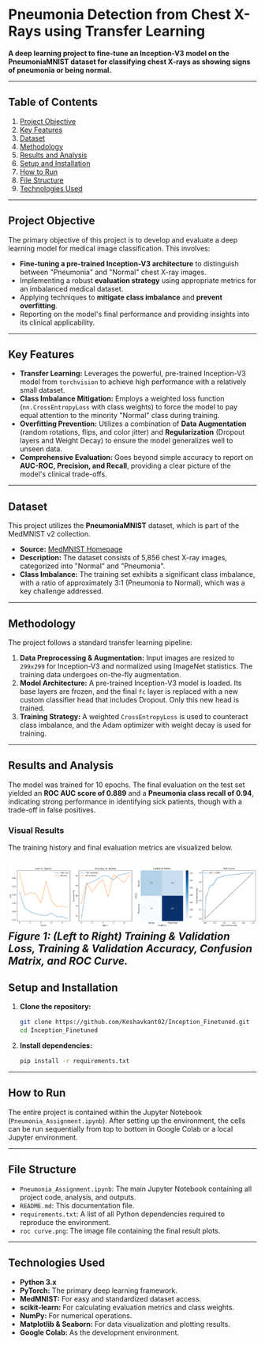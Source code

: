 # Pneumonia Detection from Chest X-Rays using Transfer Learning

**A deep learning project to fine-tune an Inception-V3 model on the PneumoniaMNIST dataset for classifying chest X-rays as showing signs of pneumonia or being normal.**

---

## Table of Contents
1.  [Project Objective](#project-objective)
2.  [Key Features](#key-features)
3.  [Dataset](#dataset)
4.  [Methodology](#methodology)
5.  [Results and Analysis](#results-and-analysis)
6.  [Setup and Installation](#setup-and-installation)
7.  [How to Run](#how-to-run)
8.  [File Structure](#file-structure)
9.  [Technologies Used](#technologies-used)

---

## Project Objective

The primary objective of this project is to develop and evaluate a deep learning model for medical image classification. This involves:
-   **Fine-tuning a pre-trained Inception-V3 architecture** to distinguish between "Pneumonia" and "Normal" chest X-ray images.
-   Implementing a robust **evaluation strategy** using appropriate metrics for an imbalanced medical dataset.
-   Applying techniques to **mitigate class imbalance** and **prevent overfitting**.
-   Reporting on the model's final performance and providing insights into its clinical applicability.

---

## Key Features

-   **Transfer Learning:** Leverages the powerful, pre-trained Inception-V3 model from `torchvision` to achieve high performance with a relatively small dataset.
-   **Class Imbalance Mitigation:** Employs a weighted loss function (`nn.CrossEntropyLoss` with class weights) to force the model to pay equal attention to the minority "Normal" class during training.
-   **Overfitting Prevention:** Utilizes a combination of **Data Augmentation** (random rotations, flips, and color jitter) and **Regularization** (Dropout layers and Weight Decay) to ensure the model generalizes well to unseen data.
-   **Comprehensive Evaluation:** Goes beyond simple accuracy to report on **AUC-ROC, Precision, and Recall**, providing a clear picture of the model's clinical trade-offs.

---

## Dataset

This project utilizes the **PneumoniaMNIST** dataset, which is part of the MedMNIST v2 collection.
-   **Source:** [MedMNIST Homepage](https://medmnist.com/)
-   **Description:** The dataset consists of 5,856 chest X-ray images, categorized into "Normal" and "Pneumonia".
-   **Class Imbalance:** The training set exhibits a significant class imbalance, with a ratio of approximately 3:1 (Pneumonia to Normal), which was a key challenge addressed.

---

## Methodology

The project follows a standard transfer learning pipeline:
1.  **Data Preprocessing & Augmentation:** Input images are resized to `299x299` for Inception-V3 and normalized using ImageNet statistics. The training data undergoes on-the-fly augmentation.
2.  **Model Architecture:** A pre-trained Inception-V3 model is loaded. Its base layers are frozen, and the final `fc` layer is replaced with a new custom classifier head that includes Dropout. Only this new head is trained.
3.  **Training Strategy:** A weighted `CrossEntropyLoss` is used to counteract class imbalance, and the Adam optimizer with weight decay is used for training.

---

## Results and Analysis

The model was trained for 10 epochs. The final evaluation on the test set yielded an **ROC AUC score of 0.889** and a **Pneumonia class recall of 0.94**, indicating strong performance in identifying sick patients, though with a trade-off in false positives.

### Visual Results

The training history and final evaluation metrics are visualized below.

![Training History and Final Results](roc%20curve.png)
*Figure 1: (Left to Right) Training & Validation Loss, Training & Validation Accuracy, Confusion Matrix, and ROC Curve.*
---

## Setup and Installation

1.  **Clone the repository:**
    ```bash
    git clone https://github.com/Keshavkant02/Inception_Finetuned.git
    cd Inception_Finetuned
    ```

2.  **Install dependencies:**
    ```bash
    pip install -r requirements.txt
    ```

---

## How to Run

The entire project is contained within the Jupyter Notebook (`Pneumonia_Assignment.ipynb`). After setting up the environment, the cells can be run sequentially from top to bottom in Google Colab or a local Jupyter environment.

---

## File Structure

*   `Pneumonia_Assignment.ipynb`: The main Jupyter Notebook containing all project code, analysis, and outputs.
*   `README.md`: This documentation file.
*   `requirements.txt`: A list of all Python dependencies required to reproduce the environment.
*   `roc curve.png`: The image file containing the final result plots.

---

## Technologies Used

-   **Python 3.x**
-   **PyTorch:** The primary deep learning framework.
-   **MedMNIST:** For easy and standardized dataset access.
-   **scikit-learn:** For calculating evaluation metrics and class weights.
-   **NumPy:** For numerical operations.
-   **Matplotlib & Seaborn:** For data visualization and plotting results.
-   **Google Colab:** As the development environment.
